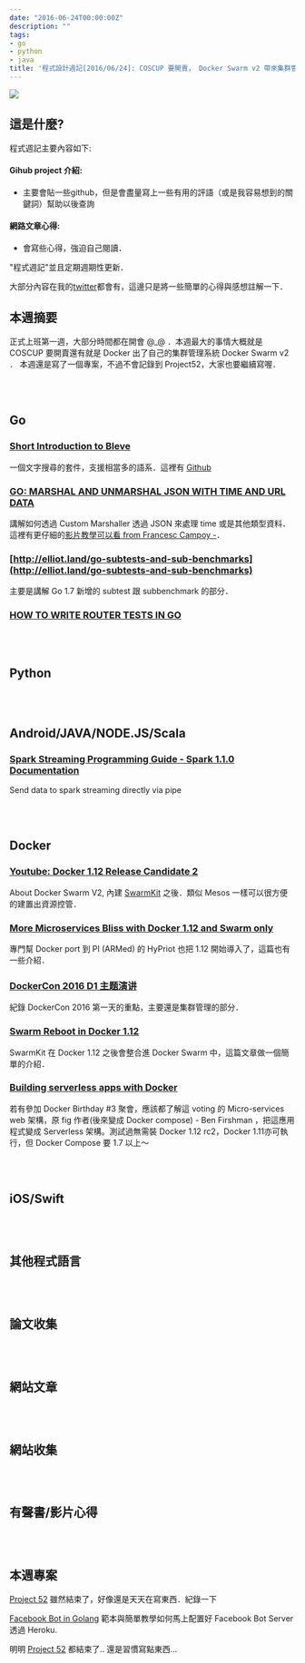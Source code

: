 ```yaml
---
date: "2016-06-24T00:00:00Z"
description: ""
tags:
- go
- python
- java
title: '程式設計週記[2016/06/24]: COSCUP 要開賣， Docker Swarm v2 帶來集群管理 '
---
```


![](https://www.gdt.com/wp-content/uploads/2015/02/orchvirt.jpg)

這是什麼?
-----

程式週記主要內容如下:

#### Gihub project 介紹:
- 主要會貼一些github，但是會盡量寫上一些有用的評語（或是我容易想到的關鍵詞）幫助以後查詢

#### 網路文章心得:
- 會寫些心得，強迫自己閱讀．

"程式週記"並且定期週期性更新．

大部分內容在我的[twitter](https://twitter.com/Evan_Lin)都會有，這邊只是將一些簡單的心得與感想註解一下．

本週摘要
-----

正式上班第一週，大部分時間都在開會 @_@ ．本週最大的事情大概就是COSCUP 要開賣還有就是 Docker 出了自己的集群管理系統 Docker Swarm v2 ． 本週還是寫了一個專案，不過不會記錄到 Project52，大家也要繼續寫喔．


<br><br>

Go
-----

### [Short Introduction to Bleve](https://medium.com/wireless-registry-engineering/short-introduction-to-bleve-5de4bbf16657#.w13ltjj1u)

一個文字搜尋的套件，支援相當多的語系．這裡有 [Github](https://github.com/blevesearch/bleve)

### [GO: MARSHAL AND UNMARSHAL JSON WITH TIME AND URL DATA](https://ukiahsmith.com/blog/go-marshal-and-unmarshal-json-with-time-and-url-data/)

講解如何透過 Custom Marshaller 透過 JSON 來處理 time 或是其他類型資料．這裡有更仔細的[影片教學可以看 from Francesc Campoy -](https://www.youtube.com/watch?v=YgnD27GFcyA)．

### [http://elliot.land/go-subtests-and-sub-benchmarks](http://elliot.land/go-subtests-and-sub-benchmarks)

主要是講解 Go 1.7 新增的 subtest 跟 subbenchmark 的部分．

### [HOW TO WRITE ROUTER TESTS IN GO](http://eng.tapjoy.com/blog-list/how-to-write-router-tests-in-go)




<br><br>

Python
-----


<br><br>

Android/JAVA/NODE.JS/Scala
-----

### [Spark Streaming Programming Guide - Spark 1.1.0 Documentation](https://spark.apache.org/docs/latest/streaming-programming-guide.html)

Send data to spark streaming directly via pipe


<br><br>


Docker
-----

### [Youtube: Docker 1.12 Release Candidate 2](https://www.youtube.com/watch?time_continue=41&v=F7hoq0KwHD4)

About Docker Swarm V2, 內建 [SwarmKit](https://github.com/docker/swarmkit)  之後．類似 Mesos 一樣可以很方便的建置出資源控管．

### [More Microservices Bliss with Docker 1.12 and Swarm only](http://blog.hypriot.com/post/more-microservice-bliss-with-docker-1-12/)

專門幫 Docker port 到 PI (ARMed) 的 HyPriot 也把 1.12 開始導入了，這篇也有一些介紹．

### [DockerCon 2016 D1 主题演讲](http://mp.weixin.qq.com/s?__biz=MzA5NDY4NjUwOQ%3D%3D&mid=2458052417&idx=1&sn=133002e0027604cc947352c14d5e4dee&scene=1&srcid=06210H1tueiq1H2eIbvF5Frp&from=groupmessage&isappinstalled=0&utm_content=bufferc7cb9&utm_medium=social&utm_source=twitter.com&utm_campaign=buffer)

紀錄 DockerCon 2016  第一天的重點，主要還是集群管理的部分．

### [Swarm Reboot in Docker 1.12	](http://www.skippbox.com/swarm-reboot-in-docker-1-12/)

SwarmKit 在 Docker 1.12 之後會整合進 Docker Swarm 中，這篇文章做一個簡單的介紹．

### [Building serverless apps with Docker](https://blog.docker.com/2016/06/building-serverless-apps-with-docker/)

若有參加 Docker Birthday #3 聚會，應該都了解這 voting 的 Micro-services web 架構，原 fig 作者(後來變成 Docker compose) - Ben Firshman ，把這應用程式變成 Serverless 架構。測試過無需裝 Docker 1.12 rc2，Docker 1.11亦可執行，但 Docker Compose 要 1.7 以上～


<br><br>

iOS/Swift
-----


<br><br>

其他程式語言
-----


<br><br>

論文收集
-----


<br><br>


網站文章
-----



<br><br>


網站收集
-----


<br><br>

有聲書/影片心得
-----

<br><br>

本週專案
-----

[Project 52](https://github.com/kkdai/project52) 雖然結束了，好像還是天天在寫東西．紀錄一下

[Facebook Bot in Golang](https://github.com/kkdai/FBBotTemplate) 範本與簡單教學如何馬上配置好 Facebook Bot Server 透過 Heroku.

明明 [Project 52](https://github.com/kkdai/project52) 都結束了.. 還是習慣寫點東西... 
